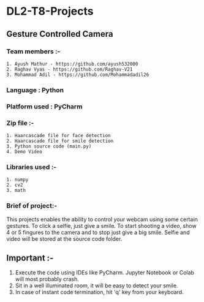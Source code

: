 # DL2-T8-Projects
## Gesture Controlled Camera
### Team members :-
    1. Ayush Mathur - https://github.com/ayush532000
    2. Raghav Vyas - https://github.com/Raghav-V21
    3. Mohammad Adil - https://github.com/Mohammadadil26

### Language : Python

### Platform used : PyCharm

### Zip file :-
    1. Haarcascade file for face detection
    2. Haarcascade file for smile detection
    3. Python source code (main.py)
    4. Demo Video
    
### Libraries used :-
    1. numpy
    2. cv2
    3. math
    
### Brief of project:-
   This projects enables the ability to control your webcam using some certain gestures. To click a selfie, just give a smile. To start shooting a video, show 4 or 5 fingures to the camera and to stop just give a big smile. Selfie and video will be stored at the source code folder.
   
## Important :-
  1. Execute the code using IDEs like PyCharm. Jupyter Notebook or Colab will most probably crash.
  2. Sit in a well illuminated room, it will be easy to detect your smile.
  3. In case of instant code termination, hit 'q' key from your keyboard.
